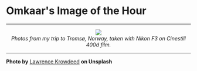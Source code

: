 # Omkaar's Image of the Hour

---

<div align="center">

<a href="https://unsplash.com/photos/snow-covered-mountains-meet-a-bright-cloudy-sky-3myTRO13hTY">
  <img src="https://images.unsplash.com/photo-1742458499968-d87ba5ad89dd?crop=entropy&cs=tinysrgb&fit=max&fm=jpg&ixid=M3w3NjA2Nzh8MHwxfHJhbmRvbXx8fHx8fHx8fDE3NTI2NzA4MDB8&ixlib=rb-4.1.0&q=80&w=1080" style="max-width:100%; height:auto;">
</a>

<br>
<i>Photos from my trip to Tromsø, Norway, taken with Nikon F3 on Cinestill 400d film.</i>

</div>

---

**Photo by** [Lawrence Krowdeed](https://unsplash.com/@krowdeed) **on Unsplash**
